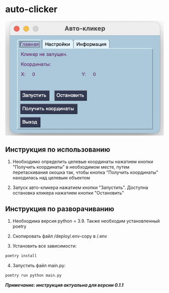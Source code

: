 # auto-clicker

![Простой авто-кликер на питоне c интерфейсом](https://raw.githubusercontent.com/yellco/auto-clicker/master/screenshot.jpeg)

## Инструкция по использованию

1) Необходимо определить целевые координаты нажатием кнопки "Получить координаты" в необходимом месте, путем перетаскивания окошка так, чтобы кнопка "Получить координаты" находилась над целевым объектом

2) Запуск авто-кликера нажатием кнопки "Запустить". Доступна остановка кликера нажатием кнопки "Остановить"

## Инструкция по разворачиванию

1) Необходима версия python = 3.9. Также необходим установленный poetry

2) Скопировать файл /deploy/.env-copy в /.env

3) Установить все зависимости:
```sh
poetry install
```

4) Запустить файл main.py:
```sh
poetry run python main.py
```

***Примечание: инструкция актуальна для версии 0.1.1***
